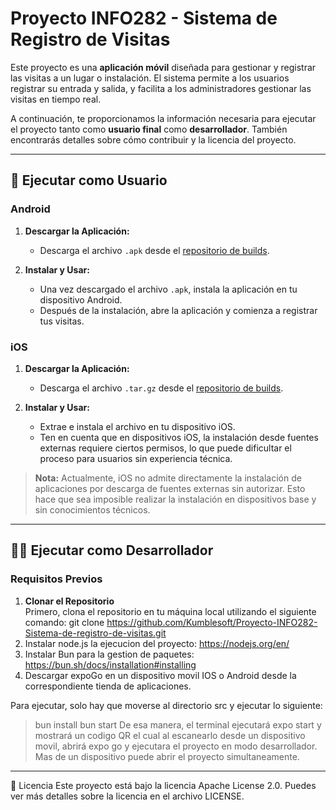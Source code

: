 # Proyecto INFO282 - Sistema de Registro de Visitas

Este proyecto es una **aplicación móvil** diseñada para gestionar y registrar las visitas a un lugar o instalación. El sistema permite a los usuarios registrar su entrada y salida, y facilita a los administradores gestionar las visitas en tiempo real.

A continuación, te proporcionamos la información necesaria para ejecutar el proyecto tanto como **usuario final** como **desarrollador**. También encontrarás detalles sobre cómo contribuir y la licencia del proyecto.

---

## 🚀 Ejecutar como Usuario

### Android

1. **Descargar la Aplicación:**
   - Descarga el archivo `.apk` desde el [repositorio de builds](https://github.com/Kumblesoft/Proyecto-INFO282-Sistema-de-registro-de-visitas/tree/prod/builds).
   
2. **Instalar y Usar:**
   - Una vez descargado el archivo `.apk`, instala la aplicación en tu dispositivo Android.
   - Después de la instalación, abre la aplicación y comienza a registrar tus visitas.

### iOS

1. **Descargar la Aplicación:**
   - Descarga el archivo `.tar.gz` desde el [repositorio de builds](https://github.com/Kumblesoft/Proyecto-INFO282-Sistema-de-registro-de-visitas/tree/prod/builds).

2. **Instalar y Usar:**
   - Extrae e instala el archivo en tu dispositivo iOS. 
   - Ten en cuenta que en dispositivos iOS, la instalación desde fuentes externas requiere ciertos permisos, lo que puede dificultar el proceso para usuarios sin experiencia técnica.

> **Nota:** Actualmente, iOS no admite directamente la instalación de aplicaciones por descarga de fuentes externas sin autorizar. Esto hace que sea imposible realizar la instalación en dispositivos base y sin conocimientos técnicos.

---

## 👨‍💻 Ejecutar como Desarrollador

### Requisitos Previos

1. **Clonar el Repositorio**  
   Primero, clona el repositorio en tu máquina local utilizando el siguiente comando:
   git clone https://github.com/Kumblesoft/Proyecto-INFO282-Sistema-de-registro-de-visitas.git
2. Instalar node.js la ejecucion del proyecto: https://nodejs.org/en/
3. Instalar Bun para la gestion de paquetes: https://bun.sh/docs/installation#installing
4. Descargar expoGo en un dispositivo movil IOS o Android desde la correspondiente tienda de aplicaciones.

Para ejecutar, solo hay que moverse al directorio src y ejecutar lo siguiente:
> bun install
> bun start
De esa manera, el terminal ejecutará expo start y mostrará un codigo QR el cual al escanearlo desde un dispositivo movil,
abrirá expo go y ejecutara el proyecto en modo desarrollador. Mas de un dispositivo puede abrir el proyecto simultaneamente.

---

📜 Licencia
Este proyecto está bajo la licencia Apache License 2.0. Puedes ver más detalles sobre la licencia en el archivo LICENSE.
